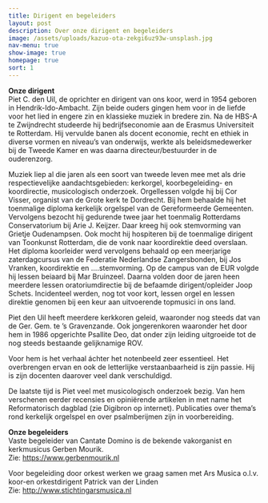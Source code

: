 ```yaml
---
title: Dirigent en begeleiders
layout: post
description: Over onze dirigent en begeleiders
image: /assets/uploads/kazuo-ota-zekgi6uz93w-unsplash.jpg
nav-menu: true
show-image: true
homepage: true
sort: 1
---
```

**Onze dirigent**  
Piet C. den Uil, de oprichter en dirigent van ons koor, werd in 1954 geboren in Hendrik-Ido-Ambacht. Zijn beide ouders gingen hem voor in de liefde voor het lied in engere zin en klassieke muziek in bredere zin. Na de HBS-A te Zwijndrecht studeerde hij bedrijfseconomie aan de Erasmus Universiteit te Rotterdam. Hij vervulde banen als docent economie, recht en ethiek in diverse vormen en niveau’s van onderwijs, werkte als beleidsmedewerker bij de Tweede Kamer en was daarna directeur/bestuurder in de ouderenzorg.

Muziek liep al die jaren als een soort van tweede leven mee met als drie respectievelijke aandachtsgebieden: kerkorgel, koorbegeleiding- en koordirectie, musicologisch onderzoek. Orgellessen volgde hij bij Cor Visser, organist van de Grote kerk te Dordrecht. Bij hem behaalde hij het toenmalige diploma kerkelijk orgelspel van de Gereformeerde Gemeenten. Vervolgens bezocht hij gedurende twee jaar het toenmalig Rotterdams Conservatorium bij Arie J. Keijzer. Daar kreeg hij ook stemvorming van Grietje Oudenampsen. Ook mocht hij hospiteren bij de toenmalige dirigent van Toonkunst Rotterdam, die de vonk naar koordirektie deed overslaan. Het diploma koorleider werd vervolgens behaald op een meerjarige zaterdagcursus van de Federatie Nederlandse Zangersbonden, bij  Jos Vranken, koordirektie en ….stemvorming. Op de campus van de EUR volgde hij lessen beiaard bij Mar Bruinzeel. Daarna volden door de jaren heen meerdere lessen oratoriumdirectie bij de befaamde dirigent/opleider  Joop Schets. Incidenteel werden, nog tot voor kort, lessen orgel en lessen direktie genomen bij een keur aan uitvoerende topmusici in ons land.

Piet den Uil heeft meerdere kerkkoren geleid, waaronder nog steeds dat van de Ger. Gem. te ’s Gravenzande. Ook jongerenkoren waaronder het door hem in 1986 opgerichte Psallite Deo, dat onder zijn leiding uitgroeide tot de nog steeds bestaande gelijknamige ROV.

Voor hem is het verhaal áchter het notenbeeld zeer essentieel. Het overbrengen ervan en ook de letterlijke verstaanbaarheid is zijn passie. Hij is zijn docenten daarover veel dank verschuldigd.

De laatste tijd is Piet veel met musicologisch onderzoek bezig. Van hem verschenen eerder recensies en opiniërende artikelen in met name het Reformatorisch dagblad (zie Digibron op internet). Publicaties over thema’s rond kerkelijk orgelspel en over psalmberijmen zijn in voorbereiding.

**Onze begeleiders**  
Vaste begeleider van Cantate Domino is de bekende vakorganist en kerkmusicus Gerben Mourik.  
Zie: <https://www.gerbenmourik.nl>

Voor begeleiding door orkest werken we graag samen met Ars Musica o.l.v. koor-en orkestdirigent Patrick van der Linden  
Zie: <http://www.stichtingarsmusica.nl>